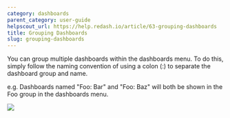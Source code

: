 ```yaml
---
category: dashboards
parent_category: user-guide
helpscout_url: https://help.redash.io/article/63-grouping-dashboards
title: Grouping Dashboards
slug: grouping-dashboards
---
```

You can group multiple dashboards within the dashboards menu. To do this,
simply follow the naming convention of using a colon (:) to separate the
dashboard group and name.

e.g. Dashboards named "Foo: Bar" and "Foo: Baz" will both be shown in the Foo
group in the dashboards menu.

![](/assets/images/docs/gitbook/grouping-dashboards.gif)


